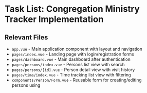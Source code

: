 # Task List: Congregation Ministry Tracker Implementation

## Relevant Files

- `app.vue` - Main application component with layout and navigation
- `pages/index.vue` - Landing page with login/registration forms
- `pages/dashboard.vue` - Main dashboard after authentication
- `pages/persons/index.vue` - Persons list view with search
- `pages/persons/[id].vue` - Person detail view with visit history
- `pages/time/index.vue` - Time tracking list view with filtering
- `components/Person/Form.vue` - Reusable form for creating/editing persons using <script setup> (auto-imports as PersonForm)
- `components/Person/List.vue` - Persons list component with search functionality (auto-imports as PersonList)
- `components/Person/Detail.vue` - Person detail component with visit history (auto-imports as PersonDetail)
- `components/Visit/Form.vue` - Reusable form for adding/editing visits (auto-imports as VisitForm)
- `components/Visit/List.vue` - Visits list for person detail view (auto-imports as VisitList)
- `components/Time/Form.vue` - Reusable form for adding/editing time records (auto-imports as TimeForm)
- `components/Time/List.vue` - Time records list with filtering (auto-imports as TimeList)
- `components/Time/Summary.vue` - Summary cards for total time by type (auto-imports as TimeSummary)
- `components/Layout/Navigation.vue` - Main navigation component (auto-imports as LayoutNavigation)
- `components/UI/LoadingSpinner.vue` - Reusable loading component (auto-imports as UILoadingSpinner)
- `components/UI/ErrorMessage.vue` - Reusable error display (auto-imports as UIErrorMessage)
- `composables/useAuth.ts` - Authentication composable with Pinia store integration
- `composables/usePersons.ts` - Persons data management composable using useSupabaseClient
- `composables/useTime.ts` - Time tracking data management composable using useSupabaseClient
- `composables/useServiceYear.ts` - Utility composable for service year calculations
- `server/api/auth/register.post.ts` - Registration endpoint with serverSupabaseClient
- `server/api/auth/login.post.ts` - Login endpoint with serverSupabaseClient
- `server/api/auth/logout.post.ts` - Logout endpoint with token cleanup
- `server/api/persons/index.get.ts` - Get all persons for authenticated user (server-side)
- `server/api/persons/index.post.ts` - Create new person (server-side validation)
- `server/api/persons/[id].put.ts` - Update person (server-side validation)
- `server/api/persons/[id].delete.ts` - Delete person (server-side)
- `server/api/persons/[id]/visits.get.ts` - Get visits for specific person
- `server/api/visits/index.post.ts` - Create new visit (server-side validation)
- `server/api/visits/[id].put.ts` - Update visit (server-side validation)
- `server/api/visits/[id].delete.ts` - Delete visit (server-side)
- `server/api/time/index.get.ts` - Get all time records for authenticated user
- `server/api/time/index.post.ts` - Create new time record (server-side validation)
- `server/api/time/[id].put.ts` - Update time record (server-side validation)
- `server/api/time/[id].delete.ts` - Delete time record (server-side)
- `stores/auth.ts` - Pinia store for authentication state
- `stores/persons.ts` - Pinia store for persons state management
- `stores/time.ts` - Pinia store for time tracking state
- `types/index.ts` - TypeScript type definitions using types over interfaces
- `utils/dateHelpers.ts` - Date/time utility functions for service year calculations
- `utils/validation.ts` - Form validation utility functions
- `plugins/supabase.client.ts` - Supabase client plugin for auto-import
- `middleware/auth.ts` - Route middleware for protected pages
- `layouts/default.vue` - Main layout with navigation

### Notes

- Use Nuxt UI 3 components and Tailwind CSS for styling
- Follow Nuxt 3 directory structure (pages/, components/, composables/, server/, layouts/, stores/)
- Use <script setup> syntax for all Vue components
- Use Pinia for state management across the application
- All database writes must use server routes with serverSupabaseClient
- Reads can use useSupabaseClient() on client side with RLS enabled
- Use VueUse composables where appropriate (useDateFormat, useToggle, etc.)
- Unit tests should be placed alongside files using Vitest
- Use const objects instead of enums for type definitions

## Tasks

- [ ] 1.0 Set up project foundation with Supabase
    - [ ] 1.1 Install and configure @supabase/supabase-js and @nuxtjs/supabase
    - [ ] 1.2 Create Supabase project and configure database tables (users, persons, visits, time_records)
    - [ ] 1.3 Set up Row Level Security (RLS) policies for user data isolation
    - [ ] 1.4 Configure environment variables for Supabase URL and anon key
    - [ ] 1.5 Create Supabase client plugin for Nuxt auto-import
    - [ ] 1.6 Set up Pinia stores structure (auth, persons, time)
    - [ ] 1.7 Create TypeScript type definitions using const objects
    - [ ] 1.8 Configure Vitest for unit testing
    - [ ] 1.9 Install and configure Nuxt UI 3 with Tailwind CSS

- [ ] 2.0 Implement authentication system with Supabase Auth
    - [ ] 2.1 Configure Supabase Auth with email/password authentication
    - [ ] 2.2 Create auth store (Pinia) for user session management
    - [ ] 2.3 Build registration form component with email/password validation
    - [ ] 2.4 Build login form component with validation and error handling
    - [ ] 2.5 Create auth composable (useAuth) for authentication logic
    - [ ] 2.6 Implement route middleware for protected pages
    - [ ] 2.7 Add logout functionality with session cleanup
    - [ ] 2.8 Create server-side auth validation endpoints
    - [ ] 2.9 Add loading states and error handling for auth flows

- [ ] 3.0 Build Persons management functionality
    - [ ] 3.1 Create persons table in Supabase with RLS policies
    - [ ] 3.2 Create persons store (Pinia) for state management
    - [ ] 3.3 Build GET /api/persons endpoint using serverSupabaseClient
    - [ ] 3.4 Build POST /api/persons endpoint with validation
    - [ ] 3.5 Build PUT /api/persons/[id] endpoint with validation
    - [ ] 3.6 Build DELETE /api/persons/[id] endpoint
    - [ ] 3.7 Create persons composable (usePersons) for client-side data fetching
    - [ ] 3.8 Build Person/Form component using <script setup> and Nuxt UI
    - [ ] 3.9 Build Person/List component to display all persons with search
    - [ ] 3.10 Build Person/Detail component to show person with visits
    - [ ] 3.11 Build Visit/Form component for adding/editing visits
    - [ ] 3.12 Build Visit/List component for displaying visits within person detail
    - [ ] 3.13 Implement form validation using const validation objects

- [ ] 4.0 Build Time tracking functionality
    - [ ] 4.1 Create time_records table in Supabase with RLS policies
    - [ ] 4.2 Create time store (Pinia) for state management
    - [ ] 4.3 Build GET /api/time endpoint using serverSupabaseClient
    - [ ] 4.4 Build POST /api/time endpoint with validation
    - [ ] 4.5 Build PUT /api/time/[id] endpoint with validation
    - [ ] 4.6 Build DELETE /api/time/[id] endpoint
    - [ ] 4.7 Create time composable (useTime) for client-side data fetching
    - [ ] 4.8 Build Time/Form component using <script setup> and Nuxt UI
    - [ ] 4.9 Build Time/List component to display all time records with filtering
    - [ ] 4.10 Build Time/Summary component for total time calculations
    - [ ] 4.11 Create service year calculation composable (useServiceYear)
    - [ ] 4.12 Implement month and service year filtering
    - [ ] 4.13 Add total time calculations by type and period

- [ ] 5.0 Create user interface and navigation with Nuxt UI
    - [ ] 5.1 Create Layout/Navigation component with responsive navigation using Nuxt UI
    - [ ] 5.2 Build landing page with Nuxt UI form components
    - [ ] 5.3 Create dashboard page with recent activity overview
    - [ ] 5.4 Implement responsive navigation between Persons and Time sections
    - [ ] 5.5 Add loading states using Nuxt UI components
    - [ ] 5.6 Implement error handling with Nuxt UI notifications
    - [ ] 5.7 Add confirmation dialogs for delete actions using Nuxt UI
    - [ ] 5.8 Ensure mobile-first responsive design with Tailwind
    - [ ] 5.9 Create reusable UI components for forms and lists
    - [ ] 5.10 Create UI/LoadingSpinner and UI/ErrorMessage reusable components
    - [ ] 5.11 Integrate all components into default layout

- [ ] 6.0 Implement data filtering and reporting features
    - [ ] 6.1 Create service year calculation utility using VueUse date functions
    - [ ] 6.2 Implement month-based filtering with Nuxt UI select components
    - [ ] 6.3 Create summary cards for total time by type using computed properties
    - [ ] 6.4 Add date range filtering with Nuxt UI date pickers
    - [ ] 6.5 Implement sorting using reactive computed properties
    - [ ] 6.6 Create search functionality with debounced input using VueUse
    - [ ] 6.7 Add pagination using Nuxt UI pagination component
    - [ ] 6.8 Implement search across person names and notes
    - [ ] 6.9 Create utility functions for date formatting using VueUse
